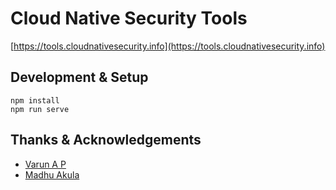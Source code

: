 # Cloud Native Security Tools

[https://tools.cloudnativesecurity.info](https://tools.cloudnativesecurity.info)

## Development & Setup

```
npm install
npm run serve
```

## Thanks & Acknowledgements

* [Varun A P](https://github.com/apvarun)
* [Madhu Akula](https://github.com/madhuakula)